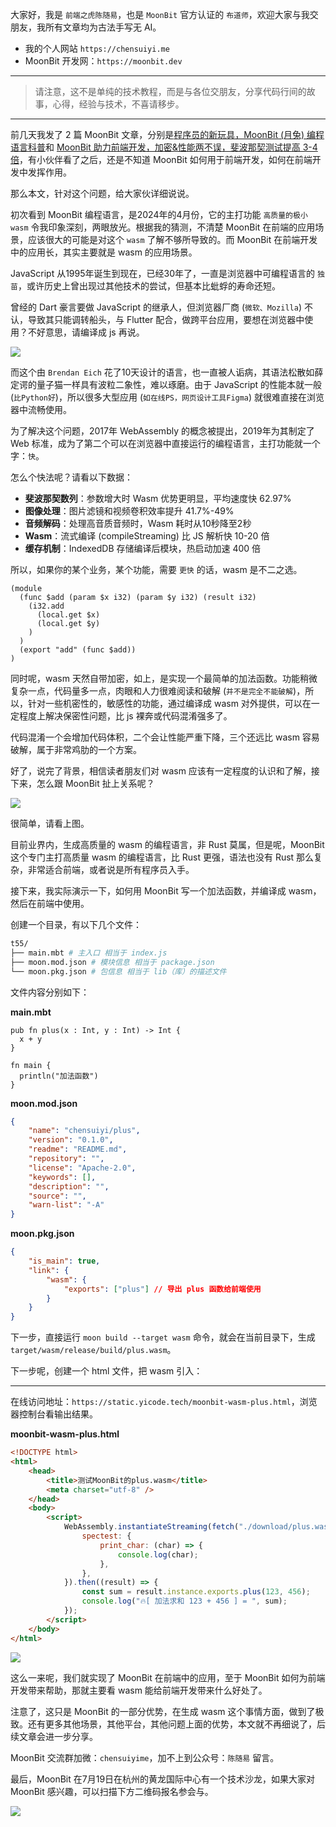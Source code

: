 大家好，我是 `前端之虎陈随易`，也是 `MoonBit` 官方认证的 `布道师`，欢迎大家与我交朋友，我所有文章均为古法手写无 AI。

- 我的个人网站 `https://chensuiyi.me`
- MoonBit 开发网：`https://moonbit.dev`

---

> 请注意，这不是单纯的技术教程，而是与各位交朋友，分享代码行间的故事，心得，经验与技术，不喜请移步。

---

前几天我发了 2 篇 MoonBit 文章，分别是[程序员的新玩具，MoonBit (月兔) 编程语言科普](https://mp.weixin.qq.com/s/r6vMnoTkipzwdW6snSlLww)和 [MoonBit 助力前端开发，加密&性能两不误，斐波那契测试提高 3-4 倍](https://mp.weixin.qq.com/s/V-c_lGjtJ1tW1RoB8icn0w)，有小伙伴看了之后，还是不知道 MoonBit 如何用于前端开发，如何在前端开发中发挥作用。

那么本文，针对这个问题，给大家伙详细说说。

初次看到 MoonBit 编程语言，是2024年的4月份，它的主打功能 `高质量的极小wasm` 令我印象深刻，两眼放光。根据我的猜测，不清楚 MoonBit 在前端的应用场景，应该很大的可能是对这个 `wasm` 了解不够所导致的。而 MoonBit 在前端开发中的应用长，其实主要就是 wasm 的应用场景。

JavaScript 从1995年诞生到现在，已经30年了，一直是浏览器中可编程语言的 `独苗`，或许历史上曾出现过其他技术的尝试，但基本比蚍蜉的寿命还短。

曾经的 Dart 豪言要做 JavaScript 的继承人，但浏览器厂商 (`微软、Mozilla`) 不认，导致其只能调转船头，与 Flutter 配合，做跨平台应用，要想在浏览器中使用？不好意思，请编译成 js 再说。

![](https://static.yicode.tech/images/202507/20250715100732.png)

而这个由 `Brendan Eich` 花了10天设计的语言，也一直被人诟病，其语法松散如薛定谔的量子猫一样具有波粒二象性，难以琢磨。由于 JavaScript 的性能本就一般 (`比Python好`)，所以很多大型应用 (`如在线PS，网页设计工具Figma`) 就很难直接在浏览器中流畅使用。

为了解决这个问题，2017年 WebAssembly 的概念被提出，2019年为其制定了 Web 标准，成为了第二个可以在浏览器中直接运行的编程语言，主打功能就一个字：`快`。

怎么个快法呢？请看以下数据：

- **斐波那契数列**：参数增大时 Wasm 优势更明显，平均速度快 62.97%
- **图像处理**：图片滤镜和视频卷积效率提升 41.7%-49%
- **音频解码**：处理高音质音频时，Wasm 耗时从10秒降至2秒
- **Wasm**：流式编译 (compileStreaming) 比 JS 解析快 10-20 倍
- **缓存机制**：IndexedDB 存储编译后模块，热启动加速 400 倍

所以，如果你的某个业务，某个功能，需要 `更快` 的话，wasm 是不二之选。

```wast
(module
  (func $add (param $x i32) (param $y i32) (result i32)
    (i32.add
      (local.get $x)
      (local.get $y)
    )
  )
  (export "add" (func $add))
)
```

同时呢，wasm 天然自带加密，如上，是实现一个最简单的加法函数。功能稍微复杂一点，代码量多一点，肉眼和人力很难阅读和破解 (`并不是完全不能破解`)，所以，针对一些机密性的，敏感性的功能，通过编译成 wasm 对外提供，可以在一定程度上解决保密性问题，比 js 裸奔或代码混淆强多了。

代码混淆一个会增加代码体积，二个会让性能严重下降，三个还远比 wasm 容易破解，属于非常鸡肋的一个方案。

好了，说完了背景，相信读者朋友们对 wasm 应该有一定程度的认识和了解，接下来，怎么跟 MoonBit 扯上关系呢？

![](https://static.yicode.tech/images/202507/20250715105741.png)

很简单，请看上图。

目前业界内，生成高质量的 wasm 的编程语言，非 Rust 莫属，但是呢，MoonBit 这个专门主打高质量 wasm 的编程语言，比 Rust 更强，语法也没有 Rust 那么复杂，非常适合前端，或者说是所有程序员入手。

接下来，我实际演示一下，如何用 MoonBit 写一个加法函数，并编译成 wasm，然后在前端中使用。

创建一个目录，有以下几个文件：

```bash
t55/
├── main.mbt # 主入口 相当于 index.js
├── moon.mod.json # 模块信息 相当于 package.json
└── moon.pkg.json # 包信息 相当于 lib（库）的描述文件
```

文件内容分别如下：

**main.mbt**

```mbt
pub fn plus(x : Int, y : Int) -> Int {
  x + y
}

fn main {
  println("加法函数")
}
```

**moon.mod.json**

```json
{
    "name": "chensuiyi/plus",
    "version": "0.1.0",
    "readme": "README.md",
    "repository": "",
    "license": "Apache-2.0",
    "keywords": [],
    "description": "",
    "source": "",
    "warn-list": "-A"
}
```

**moon.pkg.json**

```json
{
    "is_main": true,
    "link": {
        "wasm": {
            "exports": ["plus"] // 导出 plus 函数给前端使用
        }
    }
}
```

下一步，直接运行 `moon build --target wasm` 命令，就会在当前目录下，生成 `target/wasm/release/build/plus.wasm`。

下一步呢，创建一个 html 文件，把 wasm 引入：

---

在线访问地址：`https://static.yicode.tech/moonbit-wasm-plus.html`，浏览器控制台看输出结果。

**moonbit-wasm-plus.html**

```HTML
<!DOCTYPE html>
<html>
    <head>
        <title>测试MoonBit的plus.wasm</title>
        <meta charset="utf-8" />
    </head>
    <body>
        <script>
            WebAssembly.instantiateStreaming(fetch("./download/plus.wasm"), {
                spectest: {
                    print_char: (char) => {
                        console.log(char);
                    },
                },
            }).then((result) => {
                const sum = result.instance.exports.plus(123, 456);
                console.log("🔥[ 加法求和 123 + 456 ] = ", sum);
            });
        </script>
    </body>
</html>

```

![](https://static.yicode.tech/images/202507/20250715115537.png)

这么一来呢，我们就实现了 MoonBit 在前端中的应用，至于 MoonBit 如何为前端开发带来帮助，那就主要看 wasm 能给前端开发带来什么好处了。

注意了，这只是 MoonBit 的一部分优势，在生成 wasm 这个事情方面，做到了极致。还有更多其他场景，其他平台，其他问题上面的优势，本文就不再细说了，后续文章会进一步分享。

MoonBit 交流群加微：`chensuiyime`，加不上到公众号：`陈随易` 留言。

最后，MoonBit 在7月19日在杭州的黄龙国际中心有一个技术沙龙，如果大家对 MoonBit 感兴趣，可以扫描下方二维码报名参会与。

![](https://static.yicode.tech/images/202507/20250715115244.png)
